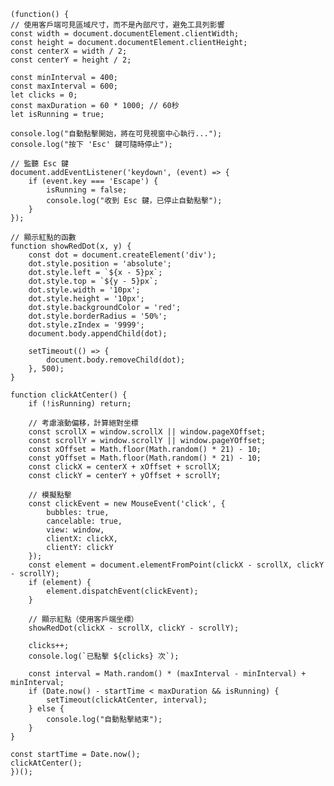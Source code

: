    (function() {
    // 使用客戶端可見區域尺寸，而不是內部尺寸，避免工具列影響
    const width = document.documentElement.clientWidth;
    const height = document.documentElement.clientHeight;
    const centerX = width / 2;
    const centerY = height / 2;

    const minInterval = 400;
    const maxInterval = 600;
    let clicks = 0;
    const maxDuration = 60 * 1000; // 60秒
    let isRunning = true;

    console.log("自動點擊開始，將在可見視窗中心執行...");
    console.log("按下 'Esc' 鍵可隨時停止");

    // 監聽 Esc 鍵
    document.addEventListener('keydown', (event) => {
        if (event.key === 'Escape') {
            isRunning = false;
            console.log("收到 Esc 鍵，已停止自動點擊");
        }
    });

    // 顯示紅點的函數
    function showRedDot(x, y) {
        const dot = document.createElement('div');
        dot.style.position = 'absolute';
        dot.style.left = `${x - 5}px`;
        dot.style.top = `${y - 5}px`;
        dot.style.width = '10px';
        dot.style.height = '10px';
        dot.style.backgroundColor = 'red';
        dot.style.borderRadius = '50%';
        dot.style.zIndex = '9999';
        document.body.appendChild(dot);

        setTimeout(() => {
            document.body.removeChild(dot);
        }, 500);
    }

    function clickAtCenter() {
        if (!isRunning) return;

        // 考慮滾動偏移，計算絕對坐標
        const scrollX = window.scrollX || window.pageXOffset;
        const scrollY = window.scrollY || window.pageYOffset;
        const xOffset = Math.floor(Math.random() * 21) - 10;
        const yOffset = Math.floor(Math.random() * 21) - 10;
        const clickX = centerX + xOffset + scrollX;
        const clickY = centerY + yOffset + scrollY;

        // 模擬點擊
        const clickEvent = new MouseEvent('click', {
            bubbles: true,
            cancelable: true,
            view: window,
            clientX: clickX,
            clientY: clickY
        });
        const element = document.elementFromPoint(clickX - scrollX, clickY - scrollY);
        if (element) {
            element.dispatchEvent(clickEvent);
        }

        // 顯示紅點（使用客戶端坐標）
        showRedDot(clickX - scrollX, clickY - scrollY);

        clicks++;
        console.log(`已點擊 ${clicks} 次`);

        const interval = Math.random() * (maxInterval - minInterval) + minInterval;
        if (Date.now() - startTime < maxDuration && isRunning) {
            setTimeout(clickAtCenter, interval);
        } else {
            console.log("自動點擊結束");
        }
    }

    const startTime = Date.now();
    clickAtCenter();
    })();
